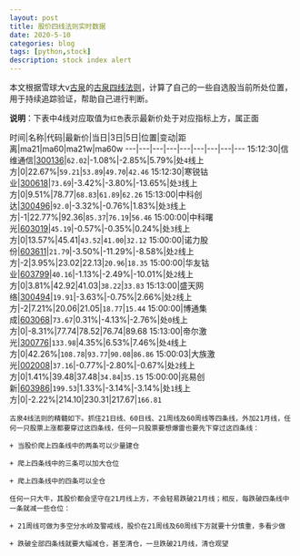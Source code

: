 ```yaml
---
layout: post
title: 股价四线法则实时数据
date: 2020-5-10
categories: blog
tags: [python,stock]
description: stock index alert
---
```



本文根据雪球大v[古泉](https://xueqiu.com/u/7148646888)的[古泉四线法则](https://xueqiu.com/7148646888/130498192)，计算了自己的一些自选股当前所处位置，用于持续追踪验证，帮助自己进行判断。

**说明**：下表中4线对应取值为`红色`表示最新价处于对应指标上方，属正面

时间|名称|代码|最新价|当日|3日|5日|位置|变动|距离|ma21|ma60|ma21w|ma60w
---|---|---|---|---|---|---|---|---
15:12:30|信维通信|[300136](https://xueqiu.com/S/SZ300136)|`62.02`|-1.08%|-2.85%|5.79%|处`4`线上方|0|22.67%|`59.21`|`53.89`|`49.70`|`42.46`
15:12:30|寒锐钴业|[300618](https://xueqiu.com/S/SZ300618)|`73.69`|-3.42%|-3.80%|-13.65%|处`3`线上方|0|9.51%|78.77|`68.83`|`61.89`|`62.26`
15:13:00|中科创达|[300496](https://xueqiu.com/S/SZ300496)|`92.0`|-3.32%|-0.76%|1.83%|处`3`线上方|-1|22.77%|92.36|`85.37`|`76.19`|`56.46`
15:00:00|中科曙光|[603019](https://xueqiu.com/S/SH603019)|`45.19`|-0.57%|-0.35%|0.24%|处`3`线上方|0|13.57%|45.41|`43.52`|`41.00`|`32.12`
15:00:00|诺力股份|[603611](https://xueqiu.com/S/SH603611)|`21.79`|-3.50%|-11.29%|-8.58%|处`2`线上方|-2|3.95%|23.02|22.13|`20.96`|`18.35`
15:00:00|华友钴业|[603799](https://xueqiu.com/S/SH603799)|`40.16`|-1.13%|-2.49%|-10.01%|处`2`线上方|0|3.81%|42.92|41.03|`38.22`|`33.83`
15:13:00|盛天网络|[300494](https://xueqiu.com/S/SZ300494)|`19.91`|-3.63%|-0.75%|2.66%|处`2`线上方|-2|7.21%|20.06|21.05|`18.77`|`15.44`
15:00:00|博通集成|[603068](https://xueqiu.com/S/SH603068)|`73.67`|0.31%|-4.13%|-2.76%|处`0`线上方|0|-8.31%|77.74|78.52|76.74|89.68
15:13:00|帝尔激光|[300776](https://xueqiu.com/S/SZ300776)|`133.98`|4.35%|6.53%|7.46%|处`4`线上方|0|42.26%|`108.78`|`93.77`|`90.08`|`86.86`
15:00:03|大族激光|[002008](https://xueqiu.com/S/SZ002008)|`37.16`|-0.77%|-2.80%|-0.67%|处`2`线上方|0|1.41%|39.48|37.48|`34.84`|`35.15`
15:00:00|兆易创新|[603986](https://xueqiu.com/S/SH603986)|`199.53`|1.33%|-3.14%|-3.14%|处`1`线上方|0|-2.22%|214.10|230.31|217.67|`166.81`

```
古泉4线法则的精髓如下。抓住21日线、60日线、21周线及60周线等四条线，外加21月线，任何一只股票上涨都要穿过这四条线，任何一只股票要想爆雷也要先下穿过这四条线：

+ 当股价爬上四条线中的两条可以少量建仓

+ 爬上四条线中的三条可以加大仓位

+ 爬上四条线中的四条可以全仓

任何一只大牛，其股价都会坚守在21月线上方，不会轻易跌破21月线；相反，每跌破四条线中一条就减一些仓位：

+ 21周线可做为多空分水岭及警戒线，股价在21周线及60周线下方就要十分慎重，多看少做

+ 跌破全部四条线就要大幅减仓，甚至清仓，一旦跌破21月线，清仓观望
```